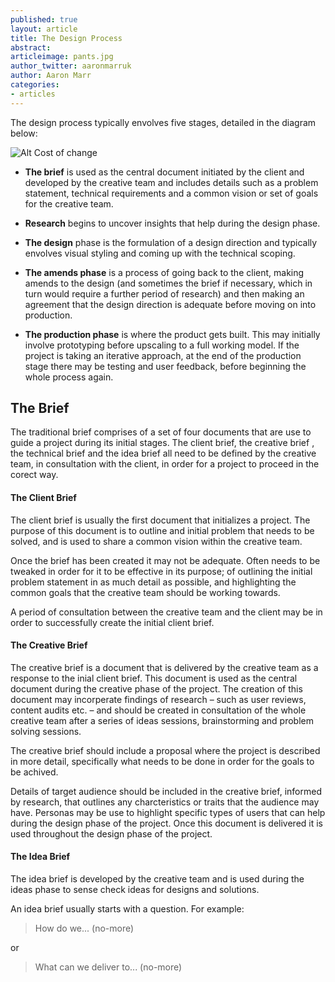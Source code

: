 ```yaml
---
published: true
layout: article
title: The Design Process
abstract: 
articleimage: pants.jpg
author_twitter: aaronmarruk
author: Aaron Marr
categories:
- articles
---
```


The design process typically envolves five stages, detailed in the diagram below: 

![Alt Cost of change](/blog/img/process.jpg)

* **The brief** is used as the central document initiated by the client and developed by the creative team and includes details such as a problem statement, technical requirements and a common vision or set of goals for the creative team. 

* **Research** begins to uncover insights that help during the design phase.

* **The design** phase is the formulation of a design direction and typically envolves visual styling and coming up with the technical scoping. 

* **The amends phase** is a process of going back to the client, making amends to the design (and sometimes the brief if necessary, which in turn would require a further period of research) and then making an agreement that the design direction is adequate before moving on into production. 

* **The production phase** is where the product gets built. This may initially involve prototyping before upscaling to a full working model. If the project is taking an iterative approach, at the end of the production stage there may be testing and user feedback, before beginning the whole process again.

## The Brief

The traditional brief comprises of a set of four documents that are use to guide a project during its initial stages. The client brief, the creative brief , the technical brief and the idea brief all need to be defined by the creative team, in consultation with the client, in order for a project to proceed in the corect way.

#### The Client Brief

The client brief is usually the first document that initializes a project. The purpose of this document is to outline and initial problem that needs to be solved, and is used to share a common vision within the creative team. 

Once the brief has been created it may not be adequate. Often needs to be tweaked in order for it to be effective in its purpose; of outlining the initial problem statement in as much detail as possible, and highlighting the common goals that the creative team should be working towards.

A period of consultation between the creative team and the client may be in order to successfully create the initial client brief.

#### The Creative Brief

The creative brief is a document that is delivered by the creative team as a response to the inial client brief. This document is used as the central document during the creative phase of the project. The creation of this document may incorperate findings of research – such as user reviews, content audits etc. – and should be created in consultation of the whole creative team after a series of ideas sessions, brainstorming and problem solving sessions. 

The creative brief should include a proposal where the project is described in more detail, specifically what needs to be done in order for the goals to be achived.

Details of target audience should be included in the creative brief, informed by research, that outlines any charcteristics or traits that the audience may have. Personas may be use to highlight specific types of users that can help during the design phase of the project. Once this document is delivered it is used throughout the design phase of the project.

#### The Idea Brief

The idea brief is developed by the creative team and is used during the ideas phase to sense check ideas for designs and solutions.

An idea brief usually starts with a question. For example:

> How do we... (no-more)

or

> What can we deliver to... (no-more)

